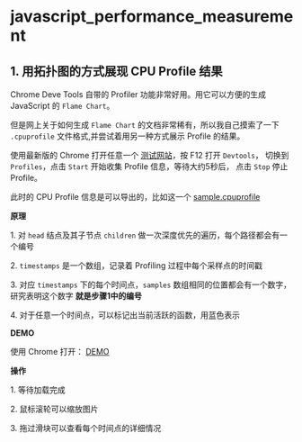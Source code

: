 # javascript_performance_measurement

## 1. 用拓扑图的方式展现 CPU Profile 结果

Chrome Deve Tools 自带的 Profiler 功能非常好用。用它可以方便的生成 JavaScript 的 `Flame Chart`。

但是网上关于如何生成 `Flame Chart` 的文档非常稀有，所以我自己摸索了一下 `.cpuprofile` 文件格式,并尝试着用另一种方式展示 Profile 的结果。

使用最新版的 Chrome 打开任意一个 [测试网站](http://oneapm.com)，按 F12 打开 `Devtools`， 切换到 `Profiles`，点击 `Start` 开始收集 Profile 信息，等待大约5秒后， 点击 `Stop` 停止 Profile。

此时的 CPU Profile 信息是可以导出的，比如这一个 [sample.cpuprofile](https://raw.githubusercontent.com/wyvernnot/javascript_performance_measurement/gh-pages/cpuprofile_topology/sample.cpuprofile)

**原理**

1\. 对 `head` 结点及其子节点 `children` 做一次深度优先的遍历，每个路径都会有一个编号

2\. `timestamps` 是一个数组，记录着 Profiling 过程中每个采样点的时间戳

3\. 对应 `timestamps` 下的每个时间点，`samples` 数组相同的位置都会有一个数字，研究表明这个数字 **就是步骤1中的编号**

4\. 对于任意一个时间点，可以标记出当前活跃的函数，用蓝色表示

**DEMO**

使用 Chrome 打开： [DEMO](http://wyvernnot.github.io/javascript_performance_measurement/cpuprofile_topology/)

**操作**

1\. 等待加载完成

2\. 鼠标滚轮可以缩放图片

3\. 拖过滑块可以查看每个时间点的详细情况
